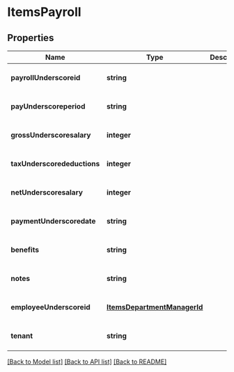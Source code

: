 # ItemsPayroll

## Properties
Name | Type | Description | Notes
------------ | ------------- | ------------- | -------------
**payrollUnderscoreid** | **string** |  | [optional] [default to null]
**payUnderscoreperiod** | **string** |  | [optional] [default to null]
**grossUnderscoresalary** | **integer** |  | [optional] [default to null]
**taxUnderscoredeductions** | **integer** |  | [optional] [default to null]
**netUnderscoresalary** | **integer** |  | [optional] [default to null]
**paymentUnderscoredate** | **string** |  | [optional] [default to null]
**benefits** | **string** |  | [optional] [default to null]
**notes** | **string** |  | [optional] [default to null]
**employeeUnderscoreid** | [**ItemsDepartmentManagerId**](ItemsDepartmentManagerId.md) |  | [optional] [default to null]
**tenant** | **string** |  | [optional] [default to null]

[[Back to Model list]](../README.md#documentation-for-models) [[Back to API list]](../README.md#documentation-for-api-endpoints) [[Back to README]](../README.md)


